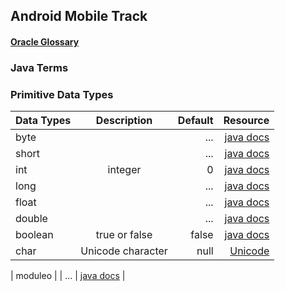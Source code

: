 

## Android Mobile Track
#### [Oracle Glossary](http://www.oracle.com/technetwork/java/glossary-135216.html)
### Java Terms 
### Primitive Data Types 

| Data Types                  | Description         | Default    | Resource   |
| ---------------------       |:-------------------:| ----------:| ---------: |
| byte                        |    | ...       | [java docs](https://docs.oracle.com/javase/tutorial/java/nutsandbolts/datatypes.html)   |
| short                        |    | ...      | [java docs](https://docs.oracle.com/javase/tutorial/java/nutsandbolts/datatypes.html)   |
| int                         | integer             |    0       | [java docs](https://docs.oracle.com/javase/tutorial/java/nutsandbolts/datatypes.html)|
| long                        |    | ...      | [java docs](https://docs.oracle.com/javase/tutorial/java/nutsandbolts/datatypes.html)   |
| float                        |    | ...      | [java docs](https://docs.oracle.com/javase/tutorial/java/nutsandbolts/datatypes.html)   |
| double                        |    | ...      | [java docs](https://docs.oracle.com/javase/tutorial/java/nutsandbolts/datatypes.html)   |
| boolean                     | true or false       | false      | [java docs](https://docs.oracle.com/javase/tutorial/java/nutsandbolts/datatypes.html) |
| char                        | Unicode character   | null       | [Unicode](https://www.fileformat.info/info/unicode/char/0000/index.htm)   |


| moduleo                        |    | ...      | [java docs](https://docs.oracle.com/javase/tutorial/java/nutsandbolts/datatypes.html)   |

